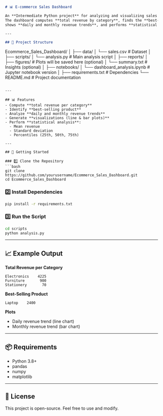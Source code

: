 
```markdown
# 📊 E-commerce Sales Dashboard

An **Intermediate Python project** for analyzing and visualizing sales data.  
The dashboard computes **total revenue by category**, finds the **best-selling product**,  
shows **daily and monthly revenue trends**, and performs **statistical analysis with NumPy**.

---

## 📂 Project Structure
```

Ecommerce\_Sales\_Dashboard/
│
├── data/
│   └── sales.csv              # Dataset
│
├── scripts/
│   └── analysis.py            # Main analysis script
│
├── reports/
│   ├── figures/               # Plots will be saved here (optional)
│   └── summary.txt            # Insights (optional)
│
├── notebooks/
│   └── dashboard\_analysis.ipynb   # Jupyter notebook version
│
├── requirements.txt           # Dependencies
└── README.md                  # Project documentation

````

---

## 📊 Features
- Compute **total revenue per category**
- Identify **best-selling product**
- Analyze **daily and monthly revenue trends**
- Generate **visualizations (line & bar plots)**
- Perform **statistical analysis**:
  - Mean revenue  
  - Standard deviation  
  - Percentiles (25th, 50th, 75th)  

---

## 🚀 Getting Started

### 1️⃣ Clone the Repository
```bash
git clone https://github.com/yourusername/Ecommerce_Sales_Dashboard.git
cd Ecommerce_Sales_Dashboard
````

### 2️⃣ Install Dependencies

```bash
pip install -r requirements.txt
```

### 3️⃣ Run the Script

```bash
cd scripts
python analysis.py
```

---

## 📈 Example Output

**Total Revenue per Category**

```
Electronics    4225
Furniture       900
Stationery       70
```

**Best-Selling Product**

```
Laptop    2400
```

**Plots**

* Daily revenue trend (line chart)
* Monthly revenue trend (bar chart)

---

## 📦 Requirements

* Python 3.8+
* pandas
* numpy
* matplotlib

---

## 📝 License

This project is open-source. Feel free to use and modify.

```
